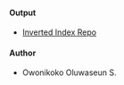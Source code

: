 #### Output
  - [Inverted Index Repo](https://github.com/andela-oowonikoko/checkpoint1-invertedIndex/tree/develop)

#### Author
  - Owonikoko Oluwaseun S.